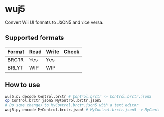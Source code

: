 # wuj5

Convert Wii UI formats to JSON5 and vice versa.

## Supported formats

| Format | Read | Write | Check |
| :----- | :--- | :---- | :---- |
| BRCTR  | Yes  | Yes   |       |
| BRLYT  | WIP  | WIP   |       |

## How to use

```bash
wuj5.py decode Control.brctr # Control.brctr -> Control.brctr.json5
cp Control.brctr.json5 MyControl.brctr.json5
# Do some changes to MyControl.brctr.json5 with a text editor
wuj5.py encode MyControl.brctr.json5 # MyControl.brctr.json5 -> MyControl.brctr
```

